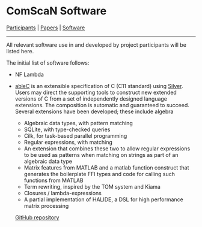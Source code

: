 # ComScaN Software

[Participants](participants.md) | [Papers](papers.md) | [Software](software.md)

------

All relevant software use in and developed by project participants
will be listed here.

The initial list of software follows:

- NF Lambda

- [ableC](https://melt.cs.umn.edu/ableC/) is an extensible
  specification of C (C11 standard) using
  [Silver](https://melt.cs.umn.edu/silver/). Users may direct the
  supporting tools to construct new extended versions of C from a set
  of independently designed language extensions. The composition is
  automatic and guaranteed to succeed. Several extensions have been
  developed; these include algebra
  - Algebraic data types, with pattern matching
  - SQLite, with type-checked queries
  - Cilk, for task-based parallel programming
  - Regular expressions, with matching
  - An extension that combines these two to allow regular expressions to be used as patterns when matching on strings as part of an algebraic data type
  - Matrix features from MATLAB and a matlab function construct that generates the boilerplate FFI types and code for calling such functions from MATLAB
  - Term rewriting, inspired by the TOM system and Kiama
  - Closures / lambda-expressions
  - A partial implementation of HALIDE, a DSL for high performance matrix processing
 
  [GitHub repository](https://github.com/melt-umn/ableC)
